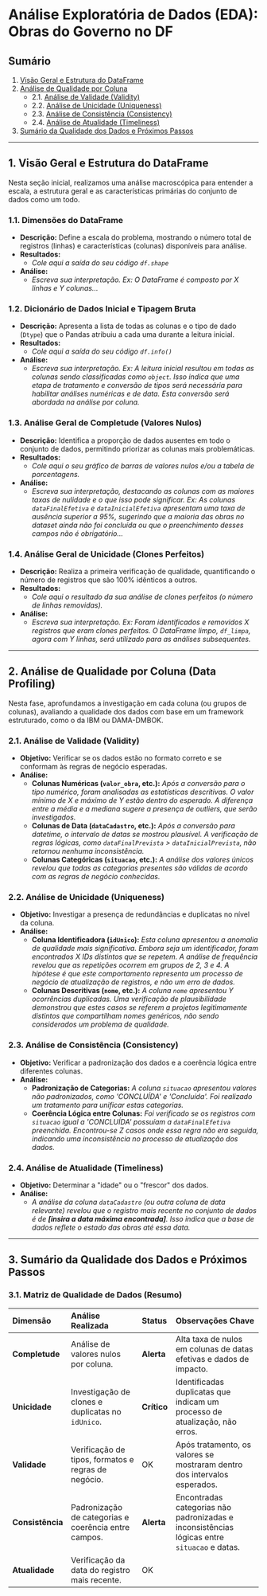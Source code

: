 # Análise Exploratória de Dados (EDA): Obras do Governo no DF

## Sumário
1.  [Visão Geral e Estrutura do DataFrame](#fase1)
2.  [Análise de Qualidade por Coluna](#fase2)
    * 2.1. [Análise de Validade (Validity)](#validade)
    * 2.2. [Análise de Unicidade (Uniqueness)](#unicidade)
    * 2.3. [Análise de Consistência (Consistency)](#consistencia)
    * 2.4. [Análise de Atualidade (Timeliness)](#atualidade)
3.  [Sumário da Qualidade dos Dados e Próximos Passos](#fase3)

---

<a id='fase1'></a>
## 1. Visão Geral e Estrutura do DataFrame

Nesta seção inicial, realizamos uma análise macroscópica para entender a escala, a estrutura geral e as características primárias do conjunto de dados como um todo.

### 1.1. Dimensões do DataFrame
* **Descrição:** Define a escala do problema, mostrando o número total de registros (linhas) e características (colunas) disponíveis para análise.
* **Resultados:**
    * *Cole aqui a saída do seu código `df.shape`*
* **Análise:**
    * *Escreva sua interpretação. Ex: O DataFrame é composto por X linhas e Y colunas...*

### 1.2. Dicionário de Dados Inicial e Tipagem Bruta
* **Descrição:** Apresenta a lista de todas as colunas e o tipo de dado (`Dtype`) que o Pandas atribuiu a cada uma durante a leitura inicial.
* **Resultados:**
    * *Cole aqui a saída do seu código `df.info()`*
* **Análise:**
    * *Escreva sua interpretação. Ex: A leitura inicial resultou em todas as colunas sendo classificadas como `object`. Isso indica que uma etapa de tratamento e conversão de tipos será necessária para habilitar análises numéricas e de data. Esta conversão será abordada na análise por coluna.*

### 1.3. Análise Geral de Completude (Valores Nulos)
* **Descrição:** Identifica a proporção de dados ausentes em todo o conjunto de dados, permitindo priorizar as colunas mais problemáticas.
* **Resultados:**
    * *Cole aqui o seu gráfico de barras de valores nulos e/ou a tabela de porcentagens.*
* **Análise:**
    * *Escreva sua interpretação, destacando as colunas com as maiores taxas de nulidade e o que isso pode significar. Ex: As colunas `dataFinalEfetiva` e `dataInicialEfetiva` apresentam uma taxa de ausência superior a 95%, sugerindo que a maioria das obras no dataset ainda não foi concluída ou que o preenchimento desses campos não é obrigatório...*

### 1.4. Análise Geral de Unicidade (Clones Perfeitos)
* **Descrição:** Realiza a primeira verificação de qualidade, quantificando o número de registros que são 100% idênticos a outros.
* **Resultados:**
    * *Cole aqui o resultado da sua análise de clones perfeitos (o número de linhas removidas).*
* **Análise:**
    * *Escreva sua interpretação. Ex: Foram identificados e removidos X registros que eram clones perfeitos. O DataFrame limpo, `df_limpa`, agora com Y linhas, será utilizado para as análises subsequentes.*

---

<a id='fase2'></a>
## 2. Análise de Qualidade por Coluna (Data Profiling)

Nesta fase, aprofundamos a investigação em cada coluna (ou grupos de colunas), avaliando a qualidade dos dados com base em um framework estruturado, como o da IBM ou DAMA-DMBOK.

<a id='validade'></a>
### 2.1. Análise de Validade (Validity)
* **Objetivo:** Verificar se os dados estão no formato correto e se conformam às regras de negócio esperadas.
* **Análise:**
    * **Colunas Numéricas (`valor_obra`, etc.):** *Após a conversão para o tipo numérico, foram analisadas as estatísticas descritivas. O valor mínimo de X e máximo de Y estão dentro do esperado. A diferença entre a média e a mediana sugere a presença de outliers, que serão investigados.*
    * **Colunas de Data (`dataCadastro`, etc.):** *Após a conversão para datetime, o intervalo de datas se mostrou plausível. A verificação de regras lógicas, como `dataFinalPrevista` > `dataInicialPrevista`, não retornou nenhuma inconsistência.*
    * **Colunas Categóricas (`situacao`, etc.):** *A análise dos valores únicos revelou que todas as categorias presentes são válidas de acordo com as regras de negócio conhecidas.*

<a id='unicidade'></a>
### 2.2. Análise de Unicidade (Uniqueness)
* **Objetivo:** Investigar a presença de redundâncias e duplicatas no nível da coluna.
* **Análise:**
    * **Coluna Identificadora (`idUnico`):** *Esta coluna apresentou a anomalia de qualidade mais significativa. Embora seja um identificador, foram encontrados X IDs distintos que se repetem. A análise de frequência revelou que as repetições ocorrem em grupos de 2, 3 e 4. A hipótese é que este comportamento representa um processo de negócio de atualização de registros, e não um erro de dados.*
    * **Colunas Descritivas (`nome`, etc.):** *A coluna `nome` apresentou Y ocorrências duplicadas. Uma verificação de plausibilidade demonstrou que estes casos se referem a projetos legitimamente distintos que compartilham nomes genéricos, não sendo considerados um problema de qualidade.*

<a id='consistencia'></a>
### 2.3. Análise de Consistência (Consistency)
* **Objetivo:** Verificar a padronização dos dados e a coerência lógica entre diferentes colunas.
* **Análise:**
    * **Padronização de Categorias:** *A coluna `situacao` apresentou valores não padronizados, como 'CONCLUÍDA' e 'Concluída'. Foi realizado um tratamento para unificar estas categorias.*
    * **Coerência Lógica entre Colunas:** *Foi verificado se os registros com `situacao` igual a 'CONCLUÍDA' possuíam a `dataFinalEfetiva` preenchida. Encontrou-se Z casos onde essa regra não era seguida, indicando uma inconsistência no processo de atualização dos dados.*

<a id='atualidade'></a>
### 2.4. Análise de Atualidade (Timeliness)
* **Objetivo:** Determinar a "idade" ou o "frescor" dos dados.
* **Análise:**
    * *A análise da coluna `dataCadastro` (ou outra coluna de data relevante) revelou que o registro mais recente no conjunto de dados é de **[insira a data máxima encontrada]**. Isso indica que a base de dados reflete o estado das obras até essa data.*

---

<a id='fase3'></a>
## 3. Sumário da Qualidade dos Dados e Próximos Passos

### 3.1. Matriz de Qualidade de Dados (Resumo)

| Dimensão         | Análise Realizada                                    | Status      | Observações Chave                                                                           |
| :--------------- | :--------------------------------------------------- | :---------- | :------------------------------------------------------------------------------------------ |
| **Completude**   | Análise de valores nulos por coluna.                 | **Alerta**  | Alta taxa de nulos em colunas de datas efetivas e dados de impacto.                         |
| **Unicidade**    | Investigação de clones e duplicatas no `idUnico`.    | **Crítico** | Identificadas duplicatas que indicam um processo de atualização, não erros.                 |
| **Validade**     | Verificação de tipos, formatos e regras de negócio.  | OK          | Após tratamento, os valores se mostraram dentro dos intervalos esperados.                   |
| **Consistência** | Padronização de categorias e coerência entre campos. | **Alerta**  | Encontradas categorias não padronizadas e inconsistências lógicas entre `situacao` e datas. |
| **Atualidade**   | Verificação da data do registro mais recente.        | OK          |
